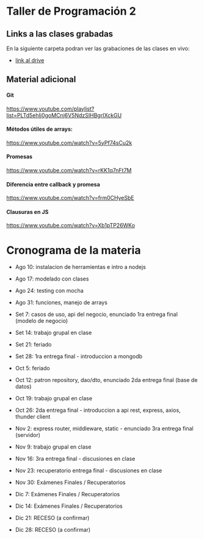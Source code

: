# Taller de Programación 2
## Links a las clases grabadas

En la siguiente carpeta podran ver las grabaciones de las clases en vivo:
- [link al drive](https://drive.google.com/drive/folders/19cRw7wOc4i1qdNNlKaYbpx66-UZy2NX-?usp=sharing)

## Material adicional
#### Git
https://www.youtube.com/playlist?list=PLTd5ehIj0goMCnj6V5NdzSIHBgrIXckGU

#### Métodos útiles de arrays:

https://www.youtube.com/watch?v=5yPf74sCu2k

#### Promesas

https://www.youtube.com/watch?v=rKK1q7nFt7M

#### Diferencia entre callback y promesa

https://www.youtube.com/watch?v=frm0CHyeSbE

#### Clausuras en JS

https://www.youtube.com/watch?v=Xb1pTP26WKo


# Cronograma de la materia

- Ago 10: instalacion de herramientas e intro a nodejs
- Ago 17: modelado con clases
- Ago 24: testing con mocha
- Ago 31: funciones, manejo de arrays

- Set 7: casos de uso, api del negocio, enunciado 1ra entrega final (modelo de negocio)
- Set 14: trabajo grupal en clase
- Set 21: feriado
- Set 28: 1ra entrega final - introduccion a mongodb

- Oct 5:  feriado
- Oct 12: patron repository, dao/dto, enunciado 2da entrega final (base de datos)
- Oct 19: trabajo grupal en clase
- Oct 26: 2da entrega final - introduccion a api rest, express, axios, thunder client

- Nov 2:  express router, middleware, static - enunciado 3ra entrega final (servidor)
- Nov 9:  trabajo grupal en clase
- Nov 16: 3ra entrega final - discusiones en clase
- Nov 23: recuperatorio entrega final - discusiones en clase
- Nov 30: Exámenes Finales / Recuperatorios

- Dic 7:  Exámenes Finales / Recuperatorios
- Dic 14: Exámenes Finales / Recuperatorios
- Dic 21: RECESO (a confirmar)
- Dic 28: RECESO (a confirmar)